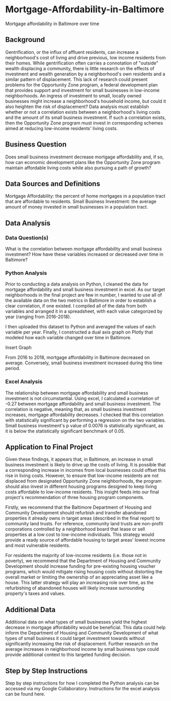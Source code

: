 # Mortgage-Affordability-in-Baltimore
Mortgage affordability in Baltimore over time 

## Background
Gentrification, or the influx of affluent residents, can increase a neighborhood's cost of living and drive previous, low income residents from their homes. While gentrification often carries a connotation of "outside" wealth displacing a community, there is little research on the effects of investment and wealth generation by a neighborhood's own residents and a similar pattern of displacement. This lack of research could present problems for the Opportunity Zone program, a federal development plan that provides support and investment for small businesses in low-income neighborhoods. An ingress of investment to small, locally owned businesses might increase a neighborhood's household income, but could it also heighten the risk of displacement? Data analysis must establish whether or not a correlation exists between a neighborhood's living costs and the amount of its small business investment. If such a correlation exists, then the Opportunity Zone program must invest in corresponding schemes aimed at reducing low-income residents' living costs. 

## Business Question
Does small business investment decrease mortgage affordability and, if so, how can economic development plans like the Opportunity Zone program maintain affordable living costs while also pursuing a path of growth? 

## Data Sources and Definitions
Mortgage Affordability: the percent of home mortgages in a population tract that are affordable to residents.
Small Business Investment: the average amount of money invested in small businesses in a population tract.

## Data Analysis
### Data Question(s)
What is the correlation between mortgage affordability and small business investment? How have these variables increased or decreased over time in Baltimore? 

### Python Analysis
Prior to conducting a data analysis on Python, I cleaned the data for mortgage affordability and small business investment in excel. As our target neighborhoods in the final project are few in number, I wanted to use all of the available data on the two metrics in Baltimore in order to establish a clear correlation, if one existed. I compiled all of the data from both variables and arranged it in a spreadsheet, with each value categorized by year (ranging from 2016-2018). 

I then uploaded this dataset to Python and averaged the values of each variable per year. Finally, I constructed a dual axis graph on Plotly that modeled how each variable changed over time in Baltimore. 

Insert Graph

From 2016 to 2018, mortgage affordability in Baltimore decreased on average. Conversely, small business investment increased during this time period. 

### Excel Analysis 
The relationship between mortgage affordability and small business investment is not circumstantial. Using excel, I calculated a correlation of -0.27 between mortgage affordability and small business investment. The correlation is negative, meaning that, as small business investment increases, mortgage affordability decreases. I checked that this correlation with statistically significant by performing a regression on the two variables. Small business investment's p value of 0.0076 is statistically significant, as it is below the statistically significant benchmark of 0.05. 

## Application to Final Project 
Given these findings, it appears that, in Baltimore, an increase in small business investment is likely to drive up the costs of living. It is possible that a corresponding increase in incomes from local businesses could offset this rise in living costs. However, to ensure that low-income residents are not displaced from designated Opportunity Zone neighborhoods, the program should also invest in different housing programs designed to keep living costs affordable to low-income residents. This insight feeds into our final project's recommendation of three housing program components. 

Firstly, we recommend that the Baltimore Department of Housing and Community Development should refurbish and transfer abandoned properties it already owns in target areas (described in the final report) to community land trusts. For reference, community land trusts are non-profit corporations controlled by a neighborhood board that lease or sell properties at a low cost to low-income individuals. This strategy would provide a ready source of affordable housing to target areas' lowest income and most vulnerable residents.

For residents the majority of low-income residents (i.e. those not in poverty), we recommend that the Department of Housing and Community Development should increase funding for pre-existing housing voucher programs, which would mitigate rising housing costs without distorting the overall market or limiting the ownership of an appreciating asset like a house. This latter strategy will play an increasing role over time, as the refurbishing of abandoned houses will likely increase surrounding property's taxes and values. 

## Additional Data
Additional data on what types of small businesses yield the highest decrease in mortgage affordability would be beneficial. This data could help inform the Department of Housing and Community Development of what types of small business it could target investment towards without significantly increasing the risk of displacement. Further research on the average increases in neighborhood income by small business type could provide additional context to this targeted funding decision. 

## Step by Step Instructions
Step by step instructions for how I completed the Python analysis can be accessed via my Google Collaboratory.
Instructions for the excel analysis can be found here.
